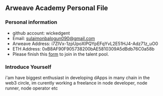 ## Arweave Academy Personal File

### Personal information

- github account: wickedgent
- Email: sulaimonbalogun090@gmail.com
- Arweave Address: i7ZIVx-1zpUpoXlPQYpEFqYvL2E51HJ4-Adz71z_uO0
- ETH Address: 0xB8AF90F905738200bAE5810309A5dBdb76C0a58b
- Please finish this [form](https://docs.google.com/forms/d/e/1FAIpQLSfWA5fIIcBgmRppm3jNz5vmf9Mai_QMVil-2pO4r7YKn_Zhtw/viewform?usp=sf_link) to join in the talent pool.

### Introduce Yourself
 i'am have biggest enthusiast in developing dApps in many chain in the web3 circle, im curently working a freelance in node developer, node runner, node operator etc
